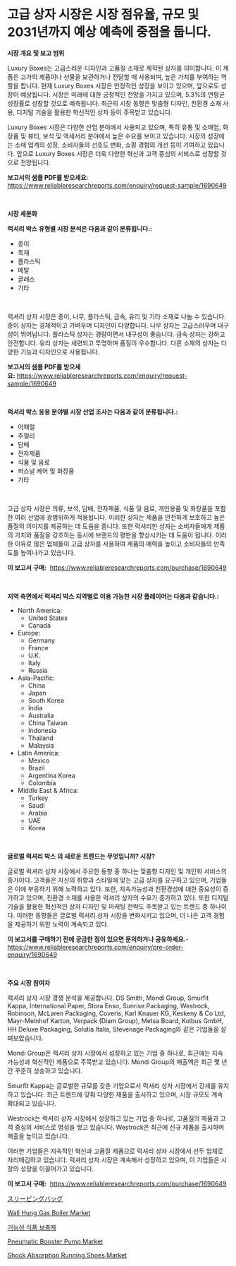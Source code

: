 <p><h1>고급 상자 시장은 시장 점유율, 규모 및 2031년까지 예상 예측에 중점을 둡니다.</h1></p><p><strong>시장 개요 및 보고 범위</strong></p>
<p><p>Luxury Boxes는 고급스러운 디자인과 고품질 소재로 제작된 상자를 의미합니다. 이 제품은 고가의 제품이나 선물을 보관하거나 전달할 때 사용되며, 높은 가치를 부여하는 역할을 합니다. 현재 Luxury Boxes 시장은 안정적인 성장을 보이고 있으며, 앞으로도 성장이 예상됩니다. 시장은 미래에 대한 긍정적인 전망을 가지고 있으며, 5.3%의 연평균 성장률로 성장할 것으로 예측됩니다. 최근의 시장 동향은 맞춤형 디자인, 친환경 소재 사용, 디지털 기술을 활용한 혁신적인 상자 등이 주목받고 있습니다.</p><p>Luxury Boxes 시장은 다양한 산업 분야에서 사용되고 있으며, 특히 유통 및 소매업, 화장품 및 뷰티, 보석 및 액세서리 분야에서 높은 수요를 보이고 있습니다. 시장의 성장에는 소매 업계의 성장, 소비자들의 선호도 변화, 쇼핑 경험의 개선 등이 기여하고 있습니다. 앞으로 Luxury Boxes 시장은 더욱 다양한 혁신과 고객 중심의 서비스로 성장할 것으로 전망됩니다.</p></p>
<p><strong>보고서의 샘플 PDF를 받으세요:</strong> <a href="https://www.reliableresearchreports.com/enquiry/request-sample/1690649">https://www.reliableresearchreports.com/enquiry/request-sample/1690649</a></p>
<p>&nbsp;</p>
<p><strong>시장 세분화</strong></p>
<p><strong>럭셔리 박스 유형별 시장 분석은 다음과 같이 분류됩니다.:</strong></p>
<p><ul><li>종이</li><li>목재</li><li>플라스틱</li><li>메탈</li><li>글래스</li><li>기타</li></ul></p>
<p>&nbsp;</p>
<p><p>럭셔리 상자 시장은 종이, 나무, 플라스틱, 금속, 유리 및 기타 소재로 나눌 수 있습니다. 종이 상자는 경제적이고 가벼우며 디자인이 다양합니다. 나무 상자는 고급스러우며 내구성이 뛰어납니다. 플라스틱 상자는 경량이면서 내구성이 좋습니다. 금속 상자는 강하고 안전합니다. 유리 상자는 세련되고 투명하며 품질이 우수합니다. 다른 소재의 상자는 다양한 기능과 디자인으로 사용됩니다.</p></p>
<p><strong>보고서의 샘플 PDF를 받으세요:</strong>&nbsp;<a href="https://www.reliableresearchreports.com/enquiry/request-sample/1690649">https://www.reliableresearchreports.com/enquiry/request-sample/1690649</a></p>
<p>&nbsp;</p>
<p><strong> 럭셔리 박스 응용 분야별 시장 산업 조사는 다음과 같이 분류됩니다.:</strong></p>
<p><ul><li>어패럴</li><li>주얼리</li><li>담배</li><li>전자제품</li><li>식품 및 음료</li><li>퍼스널 케어 및 화장품</li><li>기타</li></ul></p>
<p>&nbsp;</p>
<p><p>고급 상자 시장은 의류, 보석, 담배, 전자제품, 식품 및 음료, 개인용품 및 화장품을 포함한 여러 산업에 광범위하게 적용됩니다. 이러한 상자는 제품을 안전하게 보호하고 높은 품질의 이미지를 제공하는 데 도움을 줍니다. 또한 럭셔리한 상자는 소비자들에게 제품의 가치와 품질을 강조하는 동시에 브랜드의 평판을 향상시키는 데 도움이 됩니다. 이러한 이유로 많은 업체들이 고급 상자를 사용하여 제품의 매력을 높이고 소비자들의 만족도를 높여나가고 있습니다.</p></p>
<p><strong>이 보고서 구매:</strong>&nbsp; <a href="https://www.reliableresearchreports.com/purchase/1690649">https://www.reliableresearchreports.com/purchase/1690649</a></p>
<p>&nbsp;</p>
<p><strong>지역 측면에서 럭셔리 박스 지역별로 이용 가능한 시장 플레이어는 다음과 같습니다.:</strong></p>
<p><ul>
    <li>
        North America:
        <ul>
            <li>United States</li>
            <li>Canada</li>
        </ul>
    </li>
    <li>
        Europe:
        <ul>
            <li>Germany</li>
            <li>France</li>
            <li>U.K.</li>
            <li>Italy</li>
            <li>Russia</li>
        </ul>
    </li>
    <li>
        Asia-Pacific:
        <ul>
            <li>China</li>
            <li>Japan</li>
            <li>South Korea</li>
            <li>India</li>
            <li>Australia</li>
            <li>China Taiwan</li>
            <li>Indonesia</li>
            <li>Thailand</li>
            <li>Malaysia</li>
        </ul>
    </li>
    <li>
        Latin America:
        <ul>
            <li>Mexico</li>
            <li>Brazil</li>
            <li>Argentina Korea</li>
            <li>Colombia</li>
        </ul>
    </li>
    <li>
        Middle East & Africa:
        <ul>
            <li>Turkey</li>
            <li>Saudi</li>
            <li>Arabia</li>
            <li>UAE</li>
            <li>Korea</li>
        </ul>
    </li>
    </ul></p>
<p>&nbsp;</p>
<p><strong>글로벌 럭셔리 박스 의 새로운 트렌드는 무엇입니까? 시장?</strong></p>
<p><p>글로벌 럭셔리 상자 시장에서 주요한 동향 중 하나는 맞춤형 디자인 및 개인화 서비스의 증가이다. 고객들은 자신의 취향과 스타일에 맞는 고급 상자를 요구하고 있으며, 기업들은 이에 부응하기 위해 노력하고 있다. 또한, 지속가능성과 친환경성에 대한 중요성이 증가하고 있으며, 친환경 소재를 사용한 럭셔리 상자의 수요가 증가하고 있다. 또한 디지털 기술을 활용한 혁신적인 상자 디자인 및 마케팅 전략도 주목받고 있는 트렌드 중 하나이다. 이러한 동향들은 글로벌 럭셔리 상자 시장을 변화시키고 있으며, 더 나은 고객 경험을 제공하기 위한 노력이 계속되고 있다.</p></p>
<p><strong>이 보고서를 구매하기 전에 궁금한 점이 있으면 문의하거나 공유하세요.</strong>- <a href="https://www.reliableresearchreports.com/enquiry/pre-order-enquiry/1690649">https://www.reliableresearchreports.com/enquiry/pre-order-enquiry/1690649</a></p>
<p>&nbsp;</p>
<p><strong>주요 시장 참여자</strong></p>
<p><p>럭셔리 상자 시장 경쟁 분석을 제공합니다. DS Smith, Mondi Group, Smurfit Kappa, International Paper, Stora Enso, Sunrise Packaging, Westrock, Robinson, McLaren Packaging, Coveris, Karl Knauer KG, Keskeny & Co Ltd, Mayr-Melnhof Karton, Verpack (Diam Group), Metsa Board, Kolbus GmbH, HH Deluxe Packaging, Solutia Italia, Stevenage Packaging와 같은 기업들을 살펴보았습니다.</p><p>Mondi Group은 럭셔리 상자 시장에서 성장하고 있는 기업 중 하나로, 최근에는 지속 가능성과 혁신적인 제품으로 주목받고 있습니다. Mondi Group의 매출액은 최근 몇 년간 꾸준히 상승하고 있습니다.</p><p>Smurfit Kappa는 글로벌한 규모를 갖춘 기업으로서 럭셔리 상자 시장에서 강세를 유지하고 있습니다. 최근 트렌드에 맞춰 다양한 제품을 출시하고 있으며, 시장 규모도 계속 확대되고 있습니다.</p><p>Westrock는 럭셔리 상자 시장에서 성장하고 있는 기업 중 하나로, 고품질의 제품과 고객 중심의 서비스로 명성을 쌓고 있습니다. Westrock은 최근에 신규 제품을 출시하며 매출을 높이고 있습니다.</p><p>이러한 기업들은 지속적인 혁신과 고품질 제품으로 럭셔리 상자 시장에서 선두 업체로 자리매김하고 있습니다. 럭셔리 상자 시장은 계속해서 성장하고 있으며, 이 기업들은 시장의 성장을 이끌어가고 있습니다.</p></p>
<p><strong>이 보고서 구매:</strong>&nbsp;&nbsp;<a href="https://www.reliableresearchreports.com/purchase/1690649">https://www.reliableresearchreports.com/purchase/1690649</a></p>
<p><p><a href="https://github.com/oafhukehf4709715/Market-Research-Report-List-1/blob/main/6876355185679.md">スリーピングバッグ</a></p><p><a href="https://issuu.com/reportprime-2/docs/wall-hung-gas-boiler-market-size-2030.pptx">Wall Hung Gas Boiler Market</a></p><p><a href="https://github.com/vseigx30c9a1j/Market-Research-Report-List-1/blob/main/3500348185675.md">기능성 식품 보충제</a></p><p><a href="https://metal-farmhouse-e95.notion.site/Pneumatic-Booster-Pump-Market-Size-Market-Share-and-Global-Market-Analysis-Report-2024-2031-b515c9024075479996d40f8b1655bb1c">Pneumatic Booster Pump Market</a></p><p><a href="https://view.publitas.com/reportprime-1/global-shock-absorption-running-shoes-market-by-types-applications-and-major-players-with-regional-growth-rate-analysis-and-development-situation-from-2024-to-2031/">Shock Absorption Running Shoes Market</a></p></p>

